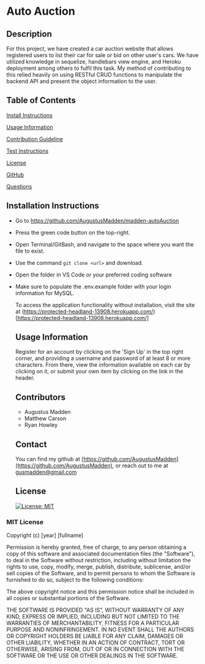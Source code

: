 # Auto Auction
  ## Description

  For this project, we have created a car auction website that allows registered users to list their car for sale or bid on other user's cars. We have utilized knowledge in sequelize, handlebars view engine, and Heroku deployment among others to fulfil this task. My method of contributing to this relied heavily on using RESTful CRUD functions to manipulate the backend API and present the object information to the user.

  ## Table of Contents
  [Install Instructions](#install-instructions)
  

  [Usage Information](#usage-information)
  

  [Contribution Guideline](#contribution-guideline)
  

  [Test Instructions](#test-instructions)
  

  [License](#license)
  

  [GitHub](#github)
  

  [Questions](#questions)

  ## Installation Instructions

  - Go to https://github.com/AugustusMadden/madden-autoAuction
- Press the green code button on the top-right.
- Open Terminal/GitBash, and navigate to the space where you want the file to exist.
- Use the command `git clone <url>` and download.
- Open the folder in VS Code or your preferred coding software
- Make sure to populate the .env.example folder with your login information for MySQL.
  

  To access the application functionality without installation, visit the site at (https://protected-headland-13908.herokuapp.com/)[https://protected-headland-13908.herokuapp.com/]

  ## Usage Information
  

  Register for an account by clicking on the 'Sign Up' in the top right corner, and providing a username and password of at least 8 or more characters. From there, view the information available on each car by clicking on it, or submit your own item by clicking on the link in the header.

  ## Contributors
  

  - Augustus Madden
  - Matthew Carson
  - Ryan Howley
  

  ## Contact

  You can find my github at [https://github.com/AugustusMadden](https://github.com/AugustusMadden), or reach out to me at gusmadden@gmail.com

  ## License
  

  [![License: MIT](https://img.shields.io/badge/License-MIT-yellow.svg)](https://opensource.org/licenses/MIT)

### MIT License

Copyright (c) [year] [fullname]

Permission is hereby granted, free of charge, to any person obtaining a copy
of this software and associated documentation files (the "Software"), to deal
in the Software without restriction, including without limitation the rights
to use, copy, modify, merge, publish, distribute, sublicense, and/or sell
copies of the Software, and to permit persons to whom the Software is
furnished to do so, subject to the following conditions:

The above copyright notice and this permission notice shall be included in all
copies or substantial portions of the Software.

THE SOFTWARE IS PROVIDED "AS IS", WITHOUT WARRANTY OF ANY KIND, EXPRESS OR
IMPLIED, INCLUDING BUT NOT LIMITED TO THE WARRANTIES OF MERCHANTABILITY,
FITNESS FOR A PARTICULAR PURPOSE AND NONINFRINGEMENT. IN NO EVENT SHALL THE
AUTHORS OR COPYRIGHT HOLDERS BE LIABLE FOR ANY CLAIM, DAMAGES OR OTHER
LIABILITY, WHETHER IN AN ACTION OF CONTRACT, TORT OR OTHERWISE, ARISING FROM,
OUT OF OR IN CONNECTION WITH THE SOFTWARE OR THE USE OR OTHER DEALINGS IN THE
SOFTWARE.


